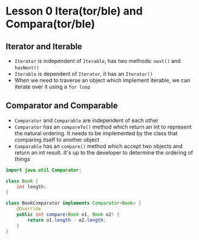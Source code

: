 # Lesson 0 Itera(tor/ble) and Compara(tor/ble)

## Iterator and Iterable

- `Iterator` is independent of `Iterable`, has two methods: `next()` and `hasNext()`
- `Iterable` is dependent of `Iterator`, it has an `Iterator()`
- When we need to traverse an object which implement iterable, we can iterate over it using a `for loop`

## Comparator and Comparable

- `Comparator` and `Comparable` are independent of each other
- `Comparator` has an `compareTo()` method which return an int to represent the natural ordering. It needs to be implemented by the class that comparing itself to another object
- `Comparable` has an `compare()` method which accept two objects and return an int result. It's up to the developer to determine the ordering of things

```java
import java.util.Comparator;

class Book {
    int length;
}

class BookComparator implements Comparator<Book> {
    @Override
    public int compare(Book o1, Book o2) {
        return o1.length - o2.length;
    }
}
```


